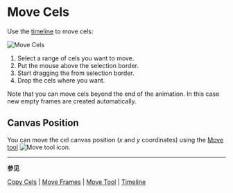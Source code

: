 # Move Cels

Use the [timeline](timeline.md) to move cels:

![Move Cels](move-cels/move-cels.gif)

1. Select a range of cels you want to move.
2. Put the mouse above the selection border.
3. Start dragging the from selection border.
4. Drop the cels where you want.

Note that you can move cels beyond the end of the animation. In this
case new empty frames are created automatically.

## Canvas Position

You can move the cel canvas position (_x_ and _y_ coordinates) using
the [Move tool](move-tool.md) ![Move tool icon](tools/move-tool.png).

---

**参见**

[Copy Cels](copy-cels.md) |
[Move Frames](move-frames.md) |
[Move Tool](move-tool.md) |
[Timeline](timeline.md)
